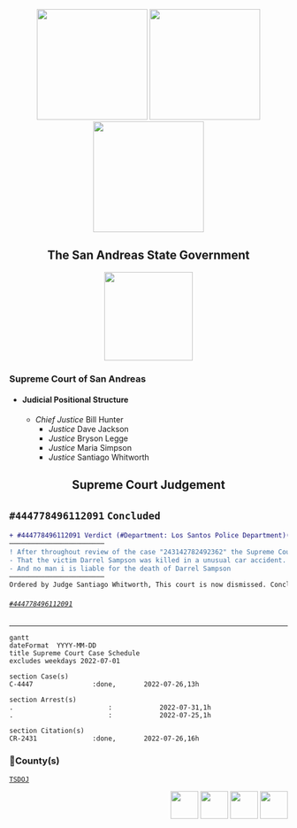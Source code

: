 <div align="center">
<img width="200" height="auto" src="https://i.imgur.com/CvRbjh7.png" /> <img width="200" height="auto" src="https://i.ibb.co/6bwcmKr/icon-2000px.png" /> <img width="200" height="auto" src="https://i.ibb.co/kB4PVf0/Supreme-Court-4-2.png" /> 
</div> 

<h2 align="center">The San Andreas State Government</h3>

<div align="center">
<img width="160" height="160" src="https://i.ibb.co/kB4PVf0/Supreme-Court-4-2.png" />
</div>

### Supreme Court of San Andreas
- #### Judicial Positional Structure
   - *Chief Justice* Bill Hunter
     - *Justice* Dave Jackson
     - *Justice* Bryson Legge
     - *Justice* Maria Simpson
     - *Justice* Santiago Whitworth

<div align="center">
   <h2>Supreme Court Judgement</h3>
</div>

## `#444778496112091` `Concluded`
```diff
+ #444778496112091 Verdict (#Department: Los Santos Police Department)(County: TSDOJ)
────────────────────────
! After throughout review of the case "243142782492362" the Supreme Court has come to a verdict!
- That the victim Darrel Sampson was killed in a unusual car accident. 
- And no man i is liable for the death of Darrel Sampson
────────────────────────
Ordered by Judge Santiago Whitworth, This court is now dismissed. Concluded at 2022-07-26 18:26
```

###### [`#444778496112091`](https://notkaarlo.github.io/State-of-San-Andreas/TSDOJ/C%444778496112091)
---

<div align=center>

</div>

```mermaid
gantt
dateFormat  YYYY-MM-DD
title Supreme Court Case Schedule
excludes weekdays 2022-07-01

section Case(s)
C-4447               :done,       2022-07-26,13h

section Arrest(s)
.                        :            2022-07-31,1h
.                        :            2022-07-25,1h

section Citation(s)
CR-2431              :done,       2022-07-26,16h          
```

<h3>🔰County(s)</h3> 

 [`TSDOJ`](https://github.com/NotKaarlo/FivePD-Reports/tree/main/TSDOJ)

<div align="right">
<img width="auto" height="50" src="https://justice-ls.xyz/wp-content/uploads/2020/07/doj-vector.png" /> <img width="auto" height="50" src="https://i.imgur.com/CvRbjh7.png" /> <img width="auto" height="50" src="https://i.ibb.co/6bwcmKr/icon-2000px.png" /> <img width="auto" height="50" src="https://i.ibb.co/kB4PVf0/Supreme-Court-4-2.png" /> 
</div> 
